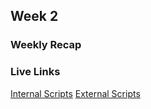 ## Week 2

### Weekly Recap

### Live Links

[Internal Scripts](https://jieyster.github.io/N220/week-2/index.html)
[External Scripts](https://jieyster.github.io/N220/week-2/outdex.html)
